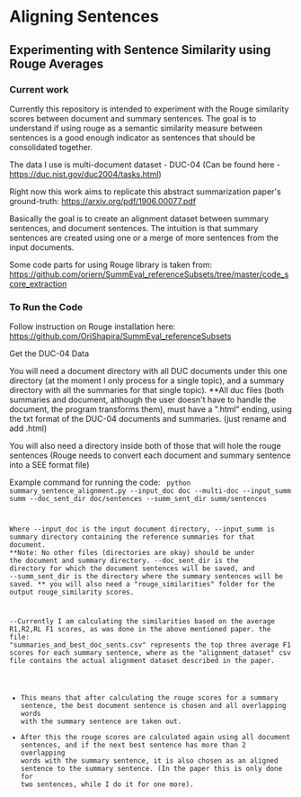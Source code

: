 # Aligning Sentences

## Experimenting with Sentence Similarity using Rouge Averages


### Current work

Currently this repository is intended to experiment with the Rouge similarity scores between document and summary sentences.
The goal is to understand if using rouge as a semantic similarity measure between sentences is a good enough indicator as sentences that should be consolidated together.

The data I use is multi-document dataset - DUC-04
(Can be found here - https://duc.nist.gov/duc2004/tasks.html)

Right now this work aims to replicate this abstract summarization paper's ground-truth:
https://arxiv.org/pdf/1906.00077.pdf

Basically the goal is to create an alignment dataset between summary sentences, and document sentences.
The intuition is that summary sentences are created using one or a merge of more sentences from the input documents.

Some code parts for using Rouge library is taken from: https://github.com/oriern/SummEval_referenceSubsets/tree/master/code_score_extraction

### To Run the Code

Follow instruction on Rouge installation here:
https://github.com/OriShapira/SummEval_referenceSubsets

Get the DUC-04 Data

You will need a document directory with all DUC documents under this one directory (at the moment I only process for a single topic),
and a summary directory with all the summaries for that single topic).
**All duc files (both summaries and document, although the user doesn't have to handle the document, the program transforms them), 
must have a ".html" ending, using the txt format of the DUC-04 documents and summaries. (just rename and add .html)

You will also need a directory inside both of those that will hole the rouge sentences
(Rouge needs to convert each document and summary sentence into a SEE format file)

Example command for running the code:
<code> python summary_sentence_alignment.py --input_doc doc --multi-doc --input_summ summ --doc_sent_dir doc/sentences --summ_sent_dir summ/sentences

Where --input_doc is the input document directory, --input_summ is summary directory containing the reference summaries for that document.
**<italic>Note: No other files (directories are okay) should be under the document and summary directory.</italic>
--doc_sent_dir is the directory for which the document sentences will be saved, and --summ_sent_dir is the directory where the summary sentences will be saved.
 ** you will also need a "rouge_similarities" folder for the output rouge_similarity scores.
 
 
 --Currently I am calculating the similarities based on the average R1,R2,RL F1 scores, as was done in the above mentioned paper.
 the file: "summaries_and_best_doc_sents.csv" represents the top three average F1 scores for each summary sentence,
 where as the "alignment_dataset" csv file contains the actual alignment dataset described in the paper.
 - This means that after calculating the rouge scores for a summary sentence, the best document sentence is chosen and all
 overlapping words with the summary sentence are taken out.
 - After this the rouge scores are calculated again using all document sentences, and if the next best sentence
 has more than 2 overlapping words with the summary sentence, it is also chosen as an aligned sentence to the summary sentence.
 (In the paper this is only done for two sentences, while I do it for one more).
 
